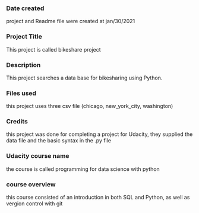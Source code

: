 ### Date created
project and Readme file were created at jan/30/2021

### Project Title
This project is called bikeshare project

### Description
This project searches a data base for bikesharing using Python.

### Files used
this project uses three csv file (chicago, new_york_city, washington)

### Credits
this project was done for completing a project for Udacity, they supplied the data file and the basic syntax in the .py file

### Udacity course name
the course is called programming for data science with python

### course overview
this course consisted of an introduction in both SQL and Python, as well as vergion control with git